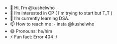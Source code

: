 - 👋 Hi, I’m @kushelwho
- 👀 I’m interested in CP ( I'm trying to start but T_T )
- 🌱 I’m currently learning DSA.
- 📫 How to reach me :- insta @kushelwho
- 😄 Pronouns: he/him
- ⚡ Fun fact: Error 404 :/

<!---
kushelwho/kushelwho is a ✨ special ✨ repository because its `README.md` (this file) appears on your GitHub profile.
You can click the Preview link to take a look at your changes.
--->
